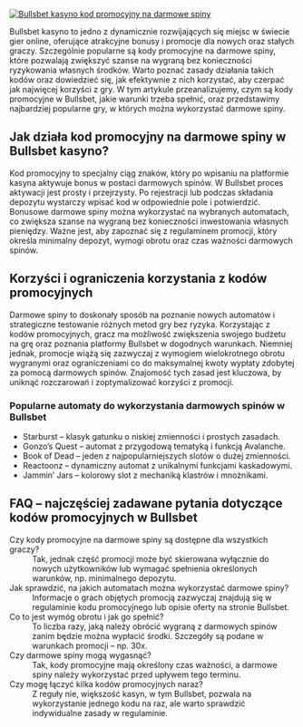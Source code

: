 [![Bullsbet kasyno kod promocyjny na darmowe spiny](https://123-caf.pages.dev/gitsignup.png)](https://vrmoo.ru/Bt82HjjY)

<div>   <p>Bullsbet kasyno to jedno z dynamicznie rozwijających się miejsc w świecie gier online, oferujące atrakcyjne bonusy i promocje dla nowych oraz stałych graczy. Szczególnie popularne są kody promocyjne na darmowe spiny, które pozwalają zwiększyć szanse na wygraną bez konieczności ryzykowania własnych środków. Warto poznać zasady działania takich kodów oraz dowiedzieć się, jak efektywnie z nich korzystać, aby czerpać jak najwięcej korzyści z gry. W tym artykule przeanalizujemy, czym są kody promocyjne w Bullsbet, jakie warunki trzeba spełnić, oraz przedstawimy najbardziej popularne gry, w których można wykorzystać darmowe spiny.</p>    <h2>Jak działa kod promocyjny na darmowe spiny w Bullsbet kasyno?</h2>   <p>Kod promocyjny to specjalny ciąg znaków, który po wpisaniu na platformie kasyna aktywuje bonus w postaci darmowych spinów. W Bullsbet proces aktywacji jest prosty i przejrzysty. Po rejestracji lub podczas składania depozytu wystarczy wpisać kod w odpowiednie pole i potwierdzić. Bonusowe darmowe spiny można wykorzystać na wybranych automatach, co zwiększa szanse na wygraną bez konieczności inwestowania własnych pieniędzy. Ważne jest, aby zapoznać się z regulaminem promocji, który określa minimalny depozyt, wymogi obrotu oraz czas ważności darmowych spinów.</p>    <h2>Korzyści i ograniczenia korzystania z kodów promocyjnych</h2>   <p>Darmowe spiny to doskonały sposób na poznanie nowych automatów i strategiczne testowanie różnych metod gry bez ryzyka. Korzystając z kodów promocyjnych, gracz ma możliwość zwiększenia swojego budżetu na grę oraz poznania platformy Bullsbet w dogodnych warunkach. Niemniej jednak, promocje wiążą się zazwyczaj z wymogiem wielokrotnego obrotu wygranymi oraz ograniczeniami co do maksymalnej kwoty wypłaty zdobytej za pomocą darmowych spinów. Znajomość tych zasad jest kluczowa, by uniknąć rozczarowań i zoptymalizować korzyści z promocji.</p>    <h3>Popularne automaty do wykorzystania darmowych spinów w Bullsbet</h3>   <ul>     <li>Starburst – klasyk gatunku o niskiej zmienności i prostych zasadach.</li>     <li>Gonzo’s Quest – automat z przygodową tematyką i funkcją Avalanche.</li>     <li>Book of Dead – jeden z najpopularniejszych slotów o dużej zmienności.</li>     <li>Reactoonz – dynamiczny automat z unikalnymi funkcjami kaskadowymi.</li>     <li>Jammin’ Jars – kolorowy slot z mechaniką klastrów i mnożnikami.</li>   </ul>    <h2>FAQ – najczęściej zadawane pytania dotyczące kodów promocyjnych w Bullsbet</h2>   <dl>     <dt>Czy kody promocyjne na darmowe spiny są dostępne dla wszystkich graczy?</dt>     <dd>Tak, jednak część promocji może być skierowana wyłącznie do nowych użytkowników lub wymagać spełnienia określonych warunków, np. minimalnego depozytu.</dd>      <dt>Jak sprawdzić, na jakich automatach można wykorzystać darmowe spiny?</dt>     <dd>Informacje o grach objętych promocją zazwyczaj znajdują się w regulaminie kodu promocyjnego lub opisie oferty na stronie Bullsbet.</dd>      <dt>Co to jest wymóg obrotu i jak go spełnić?</dt>     <dd>To liczba razy, jaką należy obrócić wygraną z darmowych spinów zanim będzie można wypłacić środki. Szczegóły są podane w warunkach promocji – np. 30x.</dd>      <dt>Czy darmowe spiny mogą wygasnąć?</dt>     <dd>Tak, kody promocyjne mają określony czas ważności, a darmowe spiny należy wykorzystać przed upływem tego terminu.</dd>      <dt>Czy mogę łączyć kilka kodów promocyjnych naraz?</dt>     <dd>Z reguły nie, większość kasyn, w tym Bullsbet, pozwala na wykorzystanie jednego kodu na raz, ale warto sprawdzić indywidualne zasady w regulaminie.</dd>   </dl>   </div>